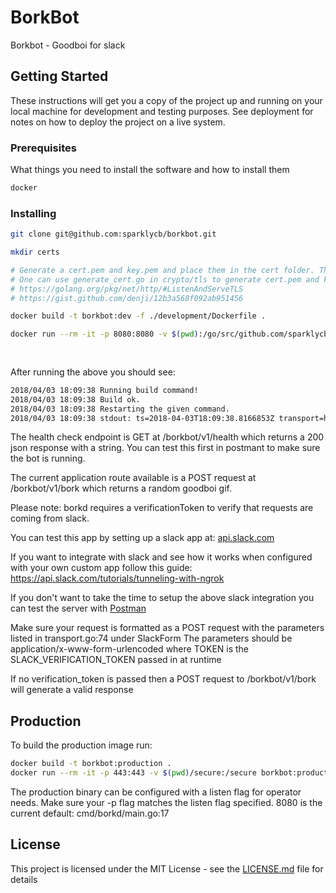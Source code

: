 # BorkBot

Borkbot - Goodboi for slack

## Getting Started

These instructions will get you a copy of the project up and running on your local machine for development and testing purposes. See deployment for notes on how to deploy the project on a live system.

### Prerequisites

What things you need to install the software and how to install them

``` bash
docker
```

### Installing

```bash
git clone git@github.com:sparklycb/borkbot.git

mkdir certs

# Generate a cert.pem and key.pem and place them in the cert folder. These are used for local ssl.
# One can use generate_cert.go in crypto/tls to generate cert.pem and key.pem.
# https://golang.org/pkg/net/http/#ListenAndServeTLS
# https://gist.github.com/denji/12b3a568f092ab951456

docker build -t borkbot:dev -f ./development/Dockerfile .

docker run --rm -it -p 8080:8080 -v $(pwd):/go/src/github.com/sparklycb/borkbot borkbot:dev CompileDaemon -build="go build -o borkbotd borkbot/cmd/borkd/main.go" \
                                                                                        -command="./borkbotd --verification_token=<SLACK_VERIRICATION_TOKEN>" \
                                                                                        -exclude-dir="vendor"
```

After running the above you should see:

```bash
2018/04/03 18:09:38 Running build command!
2018/04/03 18:09:38 Build ok.
2018/04/03 18:09:38 Restarting the given command.
2018/04/03 18:09:38 stdout: ts=2018-04-03T18:09:38.8166853Z transport=https address=:9000 msg=listening
```

The health check endpoint is GET at /borkbot/v1/health which returns a 200 json response with a string.
You can test this first in postmant to make sure the bot is running.

The current application route available is a POST request at /borkbot/v1/bork which returns a random goodboi gif.

Please note: borkd requires a verificationToken to verify that requests are coming from slack.

You can test this app by setting up a slack app at: [api.slack.com](https://api.slack.com/apps/A8ZB6FMQD)

If you want to integrate with slack and see how it works when configured with your own custom app follow this guide:
https://api.slack.com/tutorials/tunneling-with-ngrok

If you don't want to take the time to setup the above slack integration you can test the server with [Postman](https://www.getpostman.com/)

Make sure your request is formatted as a POST request with the parameters listed in transport.go:74 under SlackForm
The parameters should be application/x-www-form-urlencoded where TOKEN is the SLACK_VERIFICATION_TOKEN passed in at runtime

If no verification_token is passed then a POST request to /borkbot/v1/bork will generate a valid response

## Production

To build the production image run:

```bash
docker build -t borkbot:production .
docker run --rm -it -p 443:443 -v $(pwd)/secure:/secure borkbot:production /borkbotd --listen=:443
```

The production binary can be configured with a listen flag for operator needs. Make sure your -p flag matches the listen flag specified. 8080 is the current default: cmd/borkd/main.go:17

## License

This project is licensed under the MIT License - see the [LICENSE.md](LICENSE.md) file for details

